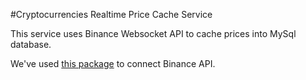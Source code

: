 #Cryptocurrencies Realtime Price Cache Service

This service uses Binance Websocket API to cache prices into MySql database.

We've used [this package](https://github.com/jaggedsoft/php-binance-api) to connect Binance API.
